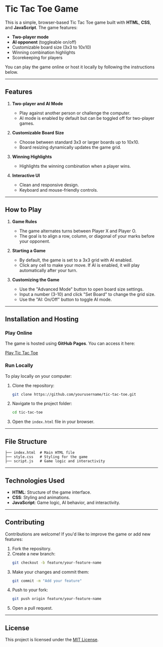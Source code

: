 # Tic Tac Toe Game

This is a simple, browser-based Tic Tac Toe game built with **HTML**, **CSS**, and **JavaScript**. The game features:

- **Two-player mode**
- **AI opponent** (toggleable on/off)
- Customizable board size (3x3 to 10x10)
- Winning combination highlights
- Scorekeeping for players

You can play the game online or host it locally by following the instructions below.

---

## Features

1. **Two-player and AI Mode**
   - Play against another person or challenge the computer.
   - AI mode is enabled by default but can be toggled off for two-player games.

2. **Customizable Board Size**
   - Choose between standard 3x3 or larger boards up to 10x10.
   - Board resizing dynamically updates the game grid.

3. **Winning Highlights**
   - Highlights the winning combination when a player wins.

4. **Interactive UI**
   - Clean and responsive design.
   - Keyboard and mouse-friendly controls.

---

## How to Play

1. **Game Rules**
   - The game alternates turns between Player X and Player O.
   - The goal is to align a row, column, or diagonal of your marks before your opponent.

2. **Starting a Game**
   - By default, the game is set to a 3x3 grid with AI enabled.
   - Click any cell to make your move. If AI is enabled, it will play automatically after your turn.

3. **Customizing the Game**
   - Use the "Advanced Mode" button to open board size settings.
   - Input a number (3-10) and click "Set Board" to change the grid size.
   - Use the "AI: On/Off" button to toggle AI mode.

---

## Installation and Hosting

### Play Online
The game is hosted using **GitHub Pages**. You can access it here:

[Play Tic Tac Toe](https://yourusername.github.io/tic-tac-toe)

### Run Locally
To play locally on your computer:

1. Clone the repository:
   ```bash
   git clone https://github.com/yourusername/tic-tac-toe.git
   ```

2. Navigate to the project folder:
   ```bash
   cd tic-tac-toe
   ```

3. Open the `index.html` file in your browser.

---

## File Structure

```
├── index.html  # Main HTML file
├── style.css   # Styling for the game
├── script.js   # Game logic and interactivity
```

---

## Technologies Used

- **HTML**: Structure of the game interface.
- **CSS**: Styling and animations.
- **JavaScript**: Game logic, AI behavior, and interactivity.

---

## Contributing

Contributions are welcome! If you'd like to improve the game or add new features:

1. Fork the repository.
2. Create a new branch:
   ```bash
   git checkout -b feature/your-feature-name
   ```
3. Make your changes and commit them:
   ```bash
   git commit -m "Add your feature"
   ```
4. Push to your fork:
   ```bash
   git push origin feature/your-feature-name
   ```
5. Open a pull request.

---

## License

This project is licensed under the [MIT License](LICENSE).
